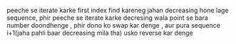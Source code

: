peeche se iterate karke first index find kareneg jahan decreasing hone lage sequence,
phir peeche se iterate karke decresing wala point se bara number doondhenge , phir dono ko swap kar denge , aur pura sequence i+1(jaha pahli baar decreasing mila tha) usko reverse kar denge